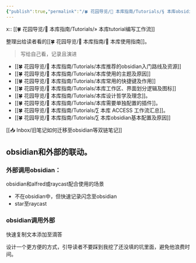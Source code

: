 ```yaml
---
{"publish":true,"permalink":"/🍀 花园导览/🧰 本库指南/Tutorials/§ 本库obsidian使用说明书.md","title":"§ 本库obsidian使用说明书","created":"2022-08-05","modified":"2025-07-09","published":"2025-07-09T16:04:58.894+08:00","tags":["目录笔记","todo/某天"],"cssclasses":""}
---
```



x:: [[🍀 花园导览/🧰 本库指南/Tutorials/» 本库tutorial编写工作流]]

整理出给读者看的[[🍀 花园导览/🧰 本库指南/🧰 本库使用指南]]。

> 写给自己看，记录且演进

- [[🍀 花园导览/🧰 本库指南/Tutorials/本库推荐的obsidian入门路线及资源]]
- [[🍀 花园导览/🧰 本库指南/Tutorials/本库使用的主题及原因]]
- [[🍀 花园导览/🧰 本库指南/Tutorials/本库常用的快捷键及作用]]
- [[🍀 花园导览/🧰 本库指南/Tutorials/本库工作区、界面划分逻辑及图标]]
- [[🍀 花园导览/🧰 本库指南/Tutorials/本库设计哲学及理念]]。
- [[🍀 花园导览/🧰 本库指南/Tutorials/本库需要单独配置的插件]]。
- [[🍀 花园导览/🧰 本库指南/Tutorials/∑ 本库 ACCESS 工作流汇总]]。
- [[🍀 花园导览/🧰 本库指南/Tutorials/∑ 本库obsidian基本配置及原因]]

[[📥 Inbox/旧笔记如何迁移至obsidian等双链笔记]]

## obsidian和外部的联动。

### 外部调用obsidian：

obsidian和alfred或raycast配合使用的场景

- 不在obsidian中，但快速记录闪念至obsidian
- star至raycast

### obsidian调用外部

快速复制文本添加至滴答

设计一个更方便的方式，引导读者不要踩到我挖了还没填的坑里面，避免他浪费时间。
